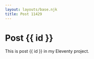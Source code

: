 ```yaml
---
layout: layouts/base.njk
title: Post 11429
---
```


# Post {{ id }}

This is post {{ id }} in my Eleventy project.
